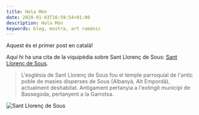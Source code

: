 ```yaml
---
title: Hola Món
date: 2020-01-03T16:59:54+01:00
description: Hola Món
keywords: blog, mostra, art romànic
---
```


Aquest és el primer post en català!

Aquí hi ha una cita de la viquipèdia sobre Sant Llorenç de Sous: 
[Sant Llorenç de Sous](https://ca.wikipedia.org/wiki/Sant_Lloren%C3%A7_de_Sous).

> L'església de Sant Llorenç de Sous fou el temple parroquial de l'antic poble
> de masies disperses de Sous (Albanyà, Alt Empordà), actualment deshabitat.
> Antigament pertanyia a l'extingit municipi de Bassegoda, pertanyent a la Garrotxa.

![Sant Llorenç de Sous](./sant-llorenç-de-sous.jpg)
